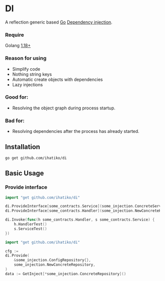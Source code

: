 # DI
A reflection generic based [Go](http://golang.org) [Dependency injection](https://en.wikipedia.org/wiki/Dependency_injection).
### Require
Golang [1.18+](https://go.dev/blog/go1.18)

### Reason for using
* Simplify code
* Nothing string keys 
* Automatic create objects with dependencies
* Lazy injections

### Good for:

* Resolving the object graph during process startup.

### Bad for:

* Resolving dependencies after the process has already started.


## Installation

```bash
go get github.com/ihatiko/di
```

## Basic Usage

### Provide interface
```go
import "get github.com/ihatiko/di"

di.ProvideInterface[some_contracts.Service](some_injection.ConcreteService{})
di.ProvideInterface[some_contracts.Handler](some_injection.NewConcreteHandler)

di.Invoke(func(h some_contracts.Handler, s some_contracts.Service) {
    h.HandlerTest()
    s.ServiceTest()
})
```

```go
import "get github.com/ihatiko/di"

cfg :=
di.Provide(
    &some_injection.ConfigRepository{},
    some_injection.NewConcreteRepository,
)
data := GetInject[*some_injection.ConcreteRepository]()
```